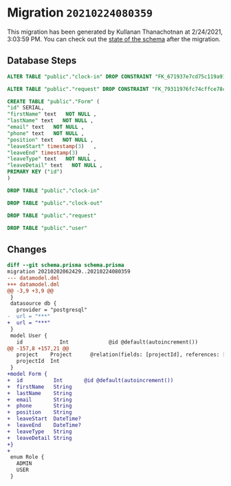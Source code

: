 # Migration `20210224080359`

This migration has been generated by Kullanan Thanachotnan at 2/24/2021, 3:03:59 PM.
You can check out the [state of the schema](./schema.prisma) after the migration.

## Database Steps

```sql
ALTER TABLE "public"."clock-in" DROP CONSTRAINT "FK_671937e7cd75c119a91b8b40aa4"

ALTER TABLE "public"."request" DROP CONSTRAINT "FK_79311976fc74cffce78cfa0d31a"

CREATE TABLE "public"."Form" (
"id" SERIAL,
"firstName" text   NOT NULL ,
"lastName" text   NOT NULL ,
"email" text   NOT NULL ,
"phone" text   NOT NULL ,
"position" text   NOT NULL ,
"leaveStart" timestamp(3)   ,
"leaveEnd" timestamp(3)   ,
"leaveType" text   NOT NULL ,
"leaveDetail" text   NOT NULL ,
PRIMARY KEY ("id")
)

DROP TABLE "public"."clock-in"

DROP TABLE "public"."clock-out"

DROP TABLE "public"."request"

DROP TABLE "public"."user"
```

## Changes

```diff
diff --git schema.prisma schema.prisma
migration 20210202062429..20210224080359
--- datamodel.dml
+++ datamodel.dml
@@ -3,9 +3,9 @@
 }
 datasource db {
   provider = "postgresql"
-  url = "***"
+  url = "***"
 }
 model User {
   id            Int             @id @default(autoincrement())
@@ -157,8 +157,21 @@
   project    Project      @relation(fields: [projectId], references: [id])
   projectId  Int
 }
+model Form {
+  id          Int       @id @default(autoincrement())
+  firstName   String
+  lastName    String
+  email       String
+  phone       String
+  position    String
+  leaveStart  DateTime?
+  leaveEnd    DateTime?
+  leaveType   String
+  leaveDetail String
+}
+
 enum Role {
   ADMIN
   USER
 }
```


